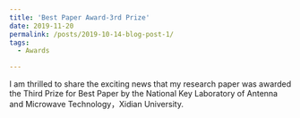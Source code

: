 ```yaml
---
title: 'Best Paper Award-3rd Prize'
date: 2019-11-20
permalink: /posts/2019-10-14-blog-post-1/
tags:
  - Awards

---
```


I am thrilled to share the exciting news that my research paper was awarded the Third Prize for Best Paper by the National Key Laboratory of Antenna and Microwave Technology，Xidian University. 

